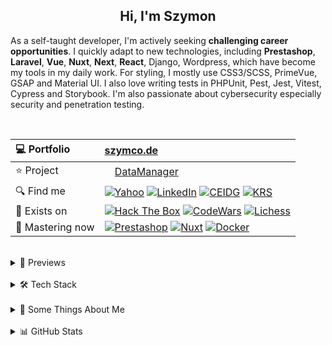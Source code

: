 <h2 align="center">
  Hi, I'm Szymon
</h2>

As a self-taught developer, I'm actively seeking **challenging career opportunities**. I quickly adapt to new technologies, including **Prestashop**, **Laravel**, **Vue**, **Nuxt**, **Next**, **React**, Django, Wordpress, which have become my tools in my daily work. For styling, I mostly use CSS3/SCSS, PrimeVue, GSAP and Material UI. I also love writing tests in PHPUnit, Pest, Jest, Vitest, Cypress and Storybook. I'm also passionate about cybersecurity especially security and penetration testing.



<br>

| 💻 Portfolio | [szymco.de](https://szymco.de) | 
| :- | :- | 
| ⭐ Project | <img src="https://github.com/SzymCode/SzymCode/assets/107359025/8454470d-3f70-484a-b12e-b902530cb9ba" height="12" > [DataManager](https://datamanager.atomic-it.org) |
| 🔍 Find me | [![Yahoo](https://img.shields.io/badge/Yahoo!-410093?logo=yahoo&logoColor=white)](mailto:szymon.radomski@yahoo.com) [![LinkedIn](https://img.shields.io/badge/LinkedIn-0A66C2?logo=linkedin&logoColor=white)](https://www.linkedin.com/in/szymon-radomski/) [![CEIDG](https://img.shields.io/badge/CEIDG-BB0A30)](https://aplikacja.ceidg.gov.pl/ceidg/ceidg.public.ui/SearchDetails.aspx?Id=177fdeed-09b6-45a4-b255-78fb8ea8db16) [![KRS](https://img.shields.io/badge/KRS-0052a5)](https://wyszukiwarka-krs.ms.gov.pl/dane-szczegolowe-podmiotu;numerKRS=8956EYQf1XWH0%2FMfEQTuJA%3D%3D;typ=P)|
| 🚀 Exists on | [![Hack The Box](https://img.shields.io/badge/HTB-111927?logo=hackthebox&logoColor=9FEF00)](https://app.hackthebox.com/profile/2421667) [![CodeWars](https://img.shields.io/badge/CodeWars-4%20KYU-1f5be7?logo=codewars&logoColor=white)](https://www.codewars.com/users/SzymCode) [![Lichess](https://img.shields.io/badge/Lichess-000000?logo=lichess&logoColor=white)](https://lichess.org/@/S1CChess) |
| 📘 Mastering now | [![Prestashop](https://img.shields.io/badge/PrestaShop-DF0067?logo=prestashop&logoColor=white)](https://pl.prestashop.com/) [![Nuxt](https://img.shields.io/badge/Nuxt-black?logo=nuxt&logoColor=00C58E)](https://nuxt.com/) [![Docker](https://img.shields.io/badge/Docker-2496ED?logo=docker&logoColor=white)](https://www.docker.com/)

<br>



<details> <summary> 🔗 Previews </summary>
<br>
<table>
  <th>
    Project
  </th>  
  <th>
    Tech stack
  </th>
  <tr>
    <td>
      <a href="https://datamanager.atomic-it.org">
        DataManager
      </a>
    </td>
    <td>
      <img src="https://skillicons.dev/icons?i=php" height="25" width="25" />
      <img src="https://skillicons.dev/icons?i=ts" height="25" width="25" />
      <img src="https://skillicons.dev/icons?i=laravel" height="25" width="25" />
      <img src="https://skillicons.dev/icons?i=nuxtjs" height="25" width="25" />
      <img src="https://skillicons.dev/icons?i=vue" height="25" width="25" />
      <img src="https://skillicons.dev/icons?i=pinia" height="25" width="25" />
      <img src="https://www.primefaces.org/wp-content/uploads/2019/12/primevue-logo.png" height="25" width="25" />
      <img src="https://github.com/user-attachments/assets/163ea1cb-93a3-4e78-bb90-a1fc522386ee" height="25" width="25" />
      <img src="https://skillicons.dev/icons?i=sass" height="25" width="25" />
      <img src="https://skillicons.dev/icons?i=html" height="25" width="25" />
      <img src="https://skillicons.dev/icons?i=docker" height="25" width="25" />
      <img src="https://skillicons.dev/icons?i=heroku" height="25" width="25" />
      <img src="https://skillicons.dev/icons?i=mysql" height="25" width="25" />
      <img src="https://skillicons.dev/icons?i=vitest" height="25" width="25" />
      <img src="https://skillicons.dev/icons?i=github" height="25" width="25" />
      <img src="https://github.com/user-attachments/assets/9032d586-f623-4446-89be-b2ab6a2e615e" height="25" width="25" />
      <img src="https://github.com/SzymCode/SzymCode/assets/107359025/a983a634-3e81-4a11-9281-0ef0bacfd187" height="25" width="25" />
      <img src="https://cdn.jsdelivr.net/gh/devicons/devicon/icons/eslint/eslint-original.svg" height="25" width="25" />
      <img src="https://github.com/user-attachments/assets/ea4a5462-085b-4dd6-bf35-9f76cbcf3c35" height="25" width="25" />
      <img src="https://github.com/SzymCode/SzymCode/assets/107359025/712ed3a9-e9fa-4782-acff-140a4970ba88" height="25" width="25" />
      <img src="https://github.com/SzymCode/SzymCode/assets/107359025/ced20949-7b32-407b-a249-2dd9b117f5b2" height="24" width="24" />
      <img src="https://icons.veryicon.com/png/o/business/vscode-program-item-icon/storybook.png" height="25" width="25" />
      <img src="https://cdn.worldvectorlogo.com/logos/cypress-1.svg" height="25" width="25" />
    </td>
  </tr>
  <tr>
    <td>
      <a href="https://atomic-it.org/">
        Atomic IT
      </a>
    </td>
    <td>
      <img src="https://github.com/user-attachments/assets/f444bbc9-e1fd-4333-b174-4206ff19dac4" height="25" width="25" />
      <img src="https://skillicons.dev/icons?i=nuxtjs" height="25" width="25" />
      <img src="https://skillicons.dev/icons?i=vue" height="25" width="25" />
      <img src="https://skillicons.dev/icons?i=ts" height="25" width="25" />
      <img src="https://skillicons.dev/icons?i=sass" height="25" width="25" />
      <img src="https://skillicons.dev/icons?i=docker" height="25" width="25" />
      <img src="https://skillicons.dev/icons?i=vitest" height="25" width="25" />
      <img src="https://skillicons.dev/icons?i=github" height="25" width="25" />
      <img src="https://github.com/SzymCode/SzymCode/assets/107359025/a983a634-3e81-4a11-9281-0ef0bacfd187" height="25" width="25" />
      <img src="https://cdn.jsdelivr.net/gh/devicons/devicon/icons/eslint/eslint-original.svg" height="25" width="25" />
      <img src="https://github.com/user-attachments/assets/ea4a5462-085b-4dd6-bf35-9f76cbcf3c35" height="25" width="25" />
      <img src="https://github.com/SzymCode/SzymCode/assets/107359025/712ed3a9-e9fa-4782-acff-140a4970ba88" height="25" width="25" />
    </td>
  </tr>
  <tr>
    <td>
      <a href="https://github.com/Atomic-IT/NuxtStarter">
        NuxtStarter
      </a>
    </td>
    <td>
      <img src="https://github.com/user-attachments/assets/f444bbc9-e1fd-4333-b174-4206ff19dac4" height="25" width="25" />
      <img src="https://skillicons.dev/icons?i=nuxtjs" height="25" width="25" />
      <img src="https://skillicons.dev/icons?i=vue" height="25" width="25" />
      <img src="https://skillicons.dev/icons?i=ts" height="25" width="25" />
      <img src="https://skillicons.dev/icons?i=sass" height="25" width="25" />
      <img src="https://skillicons.dev/icons?i=docker" height="25" width="25" />
      <img src="https://skillicons.dev/icons?i=vitest" height="25" width="25" />
      <img src="https://skillicons.dev/icons?i=github" height="25" width="25" />
      <img src="https://github.com/SzymCode/SzymCode/assets/107359025/a983a634-3e81-4a11-9281-0ef0bacfd187" height="25" width="25" />
      <img src="https://cdn.jsdelivr.net/gh/devicons/devicon/icons/eslint/eslint-original.svg" height="25" width="25" />
      <img src="https://github.com/user-attachments/assets/ea4a5462-085b-4dd6-bf35-9f76cbcf3c35" height="25" width="25" />
      <img src="https://github.com/SzymCode/SzymCode/assets/107359025/712ed3a9-e9fa-4782-acff-140a4970ba88" height="25" width="25" />
    </td>
  </tr>
  <tr>
    <td>
      <a href="https://github.com/SzymCode/RecruitmentTasks/tree/admin-panel">
        AdminPanel
      </a>
    </td>
    <td>
      <img src="https://skillicons.dev/icons?i=php" height="25" width="25" />
      <img src="https://skillicons.dev/icons?i=js" height="25" width="25" />
      <img src="https://skillicons.dev/icons?i=laravel" height="25" width="25" />
      <img src="https://skillicons.dev/icons?i=vue" height="25" width="25" />
      <img src="https://skillicons.dev/icons?i=css" height="25" width="25" />
      <img src="https://skillicons.dev/icons?i=bootstrap" height="25" width="25" />
      <img src="https://skillicons.dev/icons?i=html" height="25" width="25" />
      <img src="https://skillicons.dev/icons?i=docker" height="25" width="25" />
      <img src="https://skillicons.dev/icons?i=heroku" height="25" width="25" />
      <img src="https://skillicons.dev/icons?i=vite" height="25" width="25" />
      <img src="https://skillicons.dev/icons?i=mysql" height="25" width="25" />
      <img src="https://github.com/SzymCode/SzymCode/assets/107359025/9487a27c-36e8-4e2c-9ac6-4931fb8a5686" height="25" width="25" />
      <img src="https://github.com/SzymCode/SzymCode/assets/107359025/712ed3a9-e9fa-4782-acff-140a4970ba88" height="25" width="25" />
    </td>
  </tr>
  <tr>
    <td>
      <a href="https://github.com/SzymCode/RecruitmentTasks/tree/linkhouse-blog">
        LinkhouseBlog
      </a>
    </td>
    <td>
      <img src="https://skillicons.dev/icons?i=php" height="25" width="25" />
      <img src="https://skillicons.dev/icons?i=ts" height="25" width="25" />
      <img src="https://skillicons.dev/icons?i=laravel" height="25" width="25" />
      <img src="https://skillicons.dev/icons?i=vue" height="25" width="25" />
      <img src="https://www.primefaces.org/wp-content/uploads/2019/12/primevue-logo.png" height="25" width="25" />
      <img src="https://skillicons.dev/icons?i=html" height="25" width="25" />
      <img src="https://skillicons.dev/icons?i=sass" height="25" width="25" />
      <img src="https://skillicons.dev/icons?i=docker" height="25" width="25" />
      <img src="https://skillicons.dev/icons?i=heroku" height="25" width="25" />
      <img src="https://skillicons.dev/icons?i=vite" height="25" width="25" />
      <img src="https://skillicons.dev/icons?i=mysql" height="25" width="25" />
      <img src="https://github.com/SzymCode/SzymCode/assets/107359025/ced20949-7b32-407b-a249-2dd9b117f5b2" height="24" width="24" />
      <img src="https://cdn.jsdelivr.net/gh/devicons/devicon/icons/eslint/eslint-original.svg" height="25" width="25" />
      <img src="https://github.com/SzymCode/SzymCode/assets/107359025/a983a634-3e81-4a11-9281-0ef0bacfd187" height="25" width="25" />
      <img src="https://github.com/SzymCode/SzymCode/assets/107359025/712ed3a9-e9fa-4782-acff-140a4970ba88" height="25" width="25" />
    </td>
  </tr>
  <tr>
    <td>
      <a href="https://github.com/SzymCode/RecruitmentTasks/tree/article-system">
        ArticleSystem
      </a>
    </td>
    <td>
      <img src="https://skillicons.dev/icons?i=php" height="25" width="25" />
      <img src="https://skillicons.dev/icons?i=js" height="25" width="25" />
      <img src="https://skillicons.dev/icons?i=laravel" height="25" width="25" />
      <img src="https://skillicons.dev/icons?i=vue" height="25" width="25" />
      <img src="https://skillicons.dev/icons?i=html" height="25" width="25" />
      <img src="https://skillicons.dev/icons?i=sass" height="25" width="25" />
      <img src="https://skillicons.dev/icons?i=heroku" height="25" width="25" />
      <img src="https://skillicons.dev/icons?i=vite" height="25" width="25" />
      <img src="https://github.com/SzymCode/SzymCode/assets/107359025/ced20949-7b32-407b-a249-2dd9b117f5b2" height="24" width="24" />
    </td>
  </tr>
  <tr>
    <td>
      <a href="https://www.tag-manager.szymco.de">
        TagManager
      </a>
    </td>
    <td>
      <img src="https://skillicons.dev/icons?i=ts" height="25" width="25" />
      <img src="https://skillicons.dev/icons?i=react" height="25" width="25" />
      <img src="https://skillicons.dev/icons?i=redux" height="25" width="25" />
      <img src="https://skillicons.dev/icons?i=html" height="25" width="25" />
      <img src="https://img.icons8.com/?size=512&id=r9QJ0VFFrn7T&format=png" height="25" width="25" />
      <img src="https://icons.veryicon.com/png/o/business/vscode-program-item-icon/storybook.png" height="25" width="25" />
      <img src="https://skillicons.dev/icons?i=heroku" height="25" width="25" />
      <img src="https://skillicons.dev/icons?i=vite" height="25" width="25" />
      <img src="https://cdn.jsdelivr.net/gh/devicons/devicon/icons/eslint/eslint-original.svg" height="25" width="25" />
      <img src="https://github.com/SzymCode/SzymCode/assets/107359025/a983a634-3e81-4a11-9281-0ef0bacfd187" height="25" width="25" />
      <img src="https://github.com/SzymCode/SzymCode/assets/107359025/712ed3a9-e9fa-4782-acff-140a4970ba88" height="25" width="25" />
    </td>
  </tr>
  <tr>
    <td>
      <a href="https://www.szymco.de">
        Portfolio
      </a>
    </td>
    <td>
      <img src="https://skillicons.dev/icons?i=ts" height="25" width="25" />
      <img src="https://skillicons.dev/icons?i=react" height="25" width="25" />
      <img src="https://skillicons.dev/icons?i=html" height="25" width="25" />
      <img src="https://skillicons.dev/icons?i=tailwind" height="25" width="25" />
      <img src="https://skillicons.dev/icons?i=nextjs" height="25" width="25" />
      <img src="https://cdn.jsdelivr.net/gh/devicons/devicon/icons/eslint/eslint-original.svg" height="25" width="25" />
      <img src="https://github.com/SzymCode/SzymCode/assets/107359025/712ed3a9-e9fa-4782-acff-140a4970ba88" height="25" width="25" />
    </td>
  </tr>
  <tr>
    <td>
      <a href="https://www.timeless-books.com">
        TimelessBooks
      </a>
    </td>
    <td>
      <img src="https://skillicons.dev/icons?i=ts" height="25" width="25" />
      <img src="https://skillicons.dev/icons?i=vue" height="25" width="25" />
      <img src="https://www.primefaces.org/wp-content/uploads/2019/12/primevue-logo.png" height="25" width="25" />
      <img src="https://skillicons.dev/icons?i=html" height="25" width="25" />
      <img src="https://skillicons.dev/icons?i=css" height="25" width="25" />
      <img src="https://skillicons.dev/icons?i=vite" height="25" width="25" />
      <img src="https://cdn.jsdelivr.net/gh/devicons/devicon/icons/eslint/eslint-original.svg" height="25" width="25" />
      <img src="https://github.com/SzymCode/SzymCode/assets/107359025/a983a634-3e81-4a11-9281-0ef0bacfd187" height="25" width="25" />
      <img src="https://github.com/SzymCode/SzymCode/assets/107359025/712ed3a9-e9fa-4782-acff-140a4970ba88" height="25" width="25" />
    </td>
  </tr>
  <tr>
    <td>
      <a href="https://www.giard-design.szymco.de">
        GiardDesign
      </a>
    </td>
    <td>
      <img src="https://skillicons.dev/icons?i=js" height="25" width="25" />
      <img src="https://skillicons.dev/icons?i=html" height="25" width="25" />
      <img src="https://skillicons.dev/icons?i=bootstrap" height="25" width="25" />
      <img src="https://skillicons.dev/icons?i=tailwind" height="25" width="25" />
    </td>
  </tr>
  <tr>
    <td>
      <a href="https://www.la-mountains.szymco.de">
        LAMountains
      </a>
    </td>
    <td>
      <img src="https://skillicons.dev/icons?i=js" height="25" width="25" />
      <img src="https://skillicons.dev/icons?i=html" height="25" width="25" />
      <img src="https://skillicons.dev/icons?i=css" height="25" width="25" />
      <img src="https://skillicons.dev/icons?i=bootstrap" height="25" width="25" />
    </td>
  </tr>
  <tr>
    <td>
      <a href="https://www.google-browser.szymco.de">
        GoogleBrowser
      </a>
    </td>
    <td>
      <img src="https://skillicons.dev/icons?i=ts" height="25" width="25" />
      <img src="https://skillicons.dev/icons?i=react" height="25" width="25" />
      <img src="https://skillicons.dev/icons?i=html" height="25" width="25" />
      <img src="https://skillicons.dev/icons?i=tailwind" height="25" width="25" />
    </td>
  </tr>
  <tr>
    <td>
      <a href="https://www.e-commerce.szymco.de">
        ECommerce
      </a>
    </td>
    <td>
      <img src="https://skillicons.dev/icons?i=js" height="25" width="25" />
      <img src="https://skillicons.dev/icons?i=react" height="25" width="25" />
      <img src="https://skillicons.dev/icons?i=redux" height="25" width="25" />
      <img src="https://skillicons.dev/icons?i=html" height="25" width="25" />
      <img src="https://skillicons.dev/icons?i=tailwind" height="25" width="25" />
      <img src="https://skillicons.dev/icons?i=nextjs" height="25" width="25" />
      <img src="https://github.com/SzymCode/SzymCode/assets/107359025/7ebffcad-0363-41ee-8d03-e7e351c44962" height="25" width="25" />
      <img src="https://cdn.jsdelivr.net/gh/devicons/devicon/icons/eslint/eslint-original.svg" height="25" width="25" />
    </td>
  </tr>
  <tr>
    <td>
      <a href="https://www.discord-clone.szymco.de">
        DiscordClone
      </a>
    </td>
    <td>
      <img src="https://skillicons.dev/icons?i=js" height="25" width="25" />
      <img src="https://skillicons.dev/icons?i=react" height="25" width="25" />
      <img src="https://skillicons.dev/icons?i=redux" height="25" width="25" />
      <img src="https://skillicons.dev/icons?i=html" height="25" width="25" />
      <img src="https://skillicons.dev/icons?i=tailwind" height="25" width="25" />
      <img src="https://skillicons.dev/icons?i=firebase" height="25" width="25" />
    </td>
  </tr>
  <tr>
    <td>
      <a href="https://github.com/SzymCode/RegistrationDjango">
        Registration
      </a>
    </td>
    <td>
      <img src="https://skillicons.dev/icons?i=python" height="25" width="25" />
      <img src="https://skillicons.dev/icons?i=django" height="25" width="25" />
      <img src="https://skillicons.dev/icons?i=html" height="25" width="25" />
      <img src="https://skillicons.dev/icons?i=css" height="25" width="25" />
      <img src="https://skillicons.dev/icons?i=docker" height="25" width="25" />
      <img src="https://skillicons.dev/icons?i=heroku" height="25" width="25" />
    </td>
  </tr>
  <tr>
    <td>
      <a href="https://www.rwd-navbar.szymco.de">
        RWD Navbar
      </a>
    </td>
    <td>
      <img src="https://skillicons.dev/icons?i=js" height="25" width="25" />
      <img src="https://skillicons.dev/icons?i=html" height="25" width="25" />
      <img src="https://skillicons.dev/icons?i=css" height="25" width="25" />
    </td>
  </tr>
  <tr>
    <td>
      <a href="https://www.rwd-footer.szymco.de">
        RWD Footer
      </a>
    </td>
    <td>
      <img src="https://skillicons.dev/icons?i=html" height="25" width="25" />
      <img src="https://skillicons.dev/icons?i=css" height="25" width="25" />
    </td>
  </tr>
</table>

</details>    
<br>


<details> <summary> 🛠️ Tech Stack  </summary>

<br>
<table>
  <tr>
    <td>
      <b> Language </b>
    </td>
    <td>
      <img src="https://img.shields.io/badge/PHP-%23777BB4.svg?logo=php&logoColor=white" />
      <img src="https://shields.io/badge/JavaScript-black?logo=JavaScript&logoColor=F7DF1E" />
      <img src="https://img.shields.io/badge/TypeScript-3178C6?logo=typescript&logoColor=white" />
      <img src="https://img.shields.io/badge/HTML5-%23e34f26.svg?logo=html5&logoColor=white" />
      <img src="https://img.shields.io/badge/CSS3-639?logo=css&logoColor=fff" />
      <img src="https://img.shields.io/badge/Python-3776AB?logo=python&logoColor=white" />
      <img src="https://img.shields.io/badge/G--code-193142" />
      <img src="https://img.shields.io/badge/C++-00599C?logo=c%2B%2B&logoColor=white" />
      <img src="https://img.shields.io/badge/MD-%23000000.svg?logo=markdown&logoColor=white" />
    </td>
  </tr>
  <tr>
    <td>
     <b> Main </b>
    </td>
    <td>
      <img src="https://img.shields.io/badge/PrestaShop-DF0067?logo=prestashop&logoColor=white" />
      <img src="https://img.shields.io/badge/Laravel-%23FF2D20.svg?style=flat&logo=laravel&logoColor=white" />
      <img src="https://img.shields.io/badge/Nuxt-black?logo=nuxt&logoColor=00C58E" />
      <img src="https://img.shields.io/badge/Vue.js-%234FC08D.svg?style=flat&logo=vue.js&logoColor=white" />
      <img src="https://img.shields.io/badge/Sass-CC6699?logo=sass&logoColor=white" />
      <img src="https://img.shields.io/badge/Chart.js-FF6384?logo=chartdotjs&logoColor=fff" />
      <img src="https://img.shields.io/badge/Storybook-FF4785?logo=storybook&logoColor=white" />
      <img src="https://img.shields.io/badge/Vitest-17202C?logo=vitest&logoColor=FCC72B" />
    </td>
  </tr>
  <tr>
    <td>
      Intermediate
    </td>
    <td>
      <img src="https://img.shields.io/badge/Symfony-%23000000.svg?logo=symfony&logoColor=white" />
      <img src="https://img.shields.io/badge/Vite-%232C3A42?logo=vite&logoColor=white" />
      <img src="https://shields.io/badge/React-black?logo=react" />
      <img src="https://img.shields.io/badge/Cypress-17202C?logo=cypress&logoColor=white" />
      <img src="https://img.shields.io/badge/-Tailwind-38B2AC?logo=tailwind-css&logoColor=white" />
      <img src="https://img.shields.io/badge/Bootstrap-%237952b3.svg?logo=bootstrap&logoColor=white" />
      <img src="https://img.shields.io/badge/jQuery-0769AD?logo=jquery&logoColor=white" />
      <img src="https://img.shields.io/badge/Django-%23092e20.svg?logo=django&logoColor=white" />
    </td>
  </tr>
  <tr>
    <td>
      Have experienced
    </td>
    <td>
      <img src="https://img.shields.io/badge/Next-000000?logo=next.js&logoColor=white" />
      <img src="https://img.shields.io/badge/shadcn-000000?logo=shadcn&logoColor=white" />
      <img src="https://img.shields.io/badge/Jest-C21325?logo=jest&logoColor=white" />
      <img src="https://img.shields.io/badge/Nest.js-E0234E?logo=nestjs&logoColor=white&color=%23FF2D20" />
      <img src="https://img.shields.io/badge/Chakra%20UI-319795?logo=chakra-ui&logoColor=white" />
      <img src="https://img.shields.io/badge/Quasar-1976D2?logo=quasar&logoColor=white" />
      <img src="https://img.shields.io/badge/MUI-%230081CB.svg?logo=mui&logoColor=white" />
      <img src="https://img.shields.io/badge/Webpack-00599C?logo=webpack&logoColor=white" />
      <img src="https://img.shields.io/badge/WordPress-21759B?logo=wordpress&logoColor=white" />
    </td>
  </tr>
  <tr>
    <td>
      State Management
    </td>
    <td>
      <img src="https://img.shields.io/badge/useState-black?logo=nuxt&logoColor=00C58E" />
      <img src="https://img.shields.io/badge/useCookie-black?logo=nuxt&logoColor=00C58E" />
      <img src="https://img.shields.io/badge/Pinia-%234FC08D.svg?style=flat&logo=vue.js&logoColor=white" />
      <img src="https://shields.io/badge/useState-black?logo=react" />
      <img src="https://img.shields.io/badge/Redux-764ABC?logo=redux&logoColor=white" />
      <img src="https://shields.io/badge/localStorage-black?logo=JavaScript&logoColor=F7DF1E" />
      <img src="https://shields.io/badge/sessionStorage-black?logo=JavaScript&logoColor=F7DF1E" />
    </td>
  </tr>
  <tr>
    <td>
      Database
    </td>
    <td>
      <img src="https://img.shields.io/badge/MySQL-%234479A1?logo=mysql&logoColor=white" />
      <img src="https://img.shields.io/badge/MariaDB-003545?logo=mariadb&logoColor=white" />
      <img src="https://img.shields.io/badge/SQLite-%2307405e.svg?logo=sqlite&logoColor=white" />
      <img src="https://img.shields.io/badge/PostgreSQL-4169E1?logo=postgresql&logoColor=white" />
      <img src="https://img.shields.io/badge/Redis-DC382D?logo=redis&logoColor=white" />
    </td>
  </tr>
  <tr>
    <td>
      IDE
    </td>
    <td>
      <img src="https://img.shields.io/badge/PhpStorm-%23000000.svg?style=flat&logo=phpstorm&logoColor=white" />
      <img src="https://custom-icon-badges.demolab.com/badge/Visual%20Studio-0078d7.svg?logo=vsc&logoColor=white" />
      <img src="https://img.shields.io/badge/PyCharm-black?logo=pycharm&logoColor=green" />
      <img src="https://img.shields.io/badge/Jupyter-%23FA0F00.svg?style=flat&logo=jupyter&logoColor=white" />
    </td>
  </tr>
  <tr>
    <td>
      Tool
    </td>
    <td>
      <img src="https://img.shields.io/badge/Git-%23d22128.svg?logo=git&logoColor=white" />
      <img src="https://img.shields.io/badge/Docker-2496ED?logo=docker&logoColor=white" />
      <img src="https://img.shields.io/badge/Neovim-57A143?logo=neovim&logoColor=white" />
      <img src="https://img.shields.io/badge/Nano-2B9F8D?logo=nano&logoColor=white" />
      <img src="https://img.shields.io/badge/XAMPP-%23FB7A24.svg?style=flat&logo=xampp&logoColor=white" />
      <img src="https://img.shields.io/badge/FileZilla-FF6600?logo=filezilla&logoColor=white" />
      <img src="https://img.shields.io/badge/Figma-000000?logo=figma&logoColor=white" />
      <img src="https://img.shields.io/badge/Postman-FF6C37?logo=postman&logoColor=white&color=000000" />
    </td>
  </tr>
  <tr>
    <td>
      Terminal
    </td>
    <td>
      <img src="https://img.shields.io/badge/Kitty-121011?logo=gnu-bash&logoColor=fff" />
      <img src="https://img.shields.io/badge/Fish-blue?logo=fish-shell&logoColor=fff" />
      <img src="https://img.shields.io/badge/Zsh-F15A24?logo=zsh&logoColor=fff" />
      <img src="https://img.shields.io/badge/Bash-121011?logo=gnu-bash&logoColor=white" />
      <img src="https://custom-icon-badges.demolab.com/badge/PowerShell-0078D6?logo=windows11&logoColor=white" />
    </td>
  </tr>
  <tr>
    <td>
      Package Manager
    </td>
    <td>
      <img src="https://img.shields.io/badge/Composer-885630?logo=composer&logoColor=white" />
      <img src="https://img.shields.io/badge/pnpm-F69220?logo=pnpm&logoColor=white" />
      <img src="https://img.shields.io/badge/npm-CB3837?logo=npm&logoColor=white" />
      <img src="https://img.shields.io/badge/Yarn-2C8EBB?logo=yarn&logoColor=white" />
      <img src="https://img.shields.io/badge/AUR-0078D6?logo=archlinux&logoColor=white" />
      <img src="https://img.shields.io/badge/YAY-0078D6?logo=archlinux&logoColor=white" />
      <img src="https://img.shields.io/badge/Pacman-0078D6?logo=archlinux&logoColor=white" />
      <img src="https://img.shields.io/badge/Pamac-34BE5B?logo=manjaro&logoColor=white" />
      <img src="https://img.shields.io/badge/Snapcraft-E95420?logo=snapcraft&logoColor=white" />
  </tr>
  <tr>
    <td>
      CI/CD
    </td>
    <td>
      <img src="https://img.shields.io/badge/Actions-181717?logo=github&logoColor=white" />
      <img src="https://img.shields.io/badge/Husky-1A2C34?logo=husky&logoColor=white" />
      <img src="https://img.shields.io/badge/Bitbucket-0052CC?logo=bitbucket&logoColor=white&color=0052CC" />
    </td>
  </tr>
  <tr>
    <td>
      Project Management
    </td>
    <td>
      <img src="https://img.shields.io/badge/Projects-181717?logo=github&logoColor=white" />
      <img src="https://img.shields.io/badge/Asana-F06A6A?logo=asana&logoColor=white" />
      <img src="https://img.shields.io/badge/Jira-0052CC?logo=jira&logoColor=white&color=0052CC" />
      <img src="https://img.shields.io/badge/Trello-0052CC?logo=trello&logoColor=white" />
    </td>
  </tr>
  <tr>
    <td>
      Deployment
    </td>
    <td>
      <img src="https://img.shields.io/badge/Pages-181717?logo=github&logoColor=white" />
      <img src="https://img.shields.io/badge/Cloudflare-F38020?logo=Cloudflare&logoColor=white" />
      <img src="https://img.shields.io/badge/Heroku-430098?logo=heroku&logoColor=white" />
      <img src="https://img.shields.io/badge/Vercel-000000?logo=vercel&logoColor=white" />
      <img src="https://img.shields.io/badge/NuxtHub-black?logo=nuxt&logoColor=00C58E" />
      <img src="https://img.shields.io/badge/Netlify-black?logo=netlify&logoColor=00C7B7" />
    </td>
  </tr>
  <tr>
    <td>
      Code Maintenance
    </td>
    <td>
      <img src="https://img.shields.io/badge/Biome-2E9AFE?logo=biome&logoColor=white" />
      <img src="https://img.shields.io/badge/Pint-%23FF2D20.svg?style=flat&logo=laravel&logoColor=white" />
      <img src="https://img.shields.io/badge/TSC-3178C6?logo=typescript&logoColor=white" />
      <img src="https://img.shields.io/badge/ESLint-3A33D1?logo=eslint&logoColor=white" />
      <img src="https://img.shields.io/badge/Stylelint-263238?logo=stylelint&logoColor=white" />
      <img src="https://img.shields.io/badge/Prettier-1A2C34?logo=prettier&logoColor=F7BA3E" />
      <img src="https://img.shields.io/badge/Sentry-362D59?logo=sentry&logoColor=white" />
    </td>
  </tr>
  <tr>
    <td>
      OS
    </td>
    <td>
      <img src="https://img.shields.io/badge/Arch-1793D1?logo=arch-linux&logoColor=white" />
      <img src="https://img.shields.io/badge/CachyOS-009e81?logo=arch-linux&logoColor=white" />
      <img src="https://img.shields.io/badge/BlackArch-black?logo=arch-linux&logoColor=red" />
      <img src="https://img.shields.io/badge/Manjaro-34BE5B?logo=manjaro&logoColor=white" />
      <img src="https://img.shields.io/badge/Garuda-84305b?logo=arch-linux&logoColor=white" />
      <img src="https://img.shields.io/badge/Kubuntu-0079C1?logo=kubuntu&logoColor=white" />
      <img src="https://img.shields.io/badge/Ubuntu-E95420?logo=ubuntu&logoColor=white" />
      <img src="https://custom-icon-badges.demolab.com/badge/Windows-0078D6?logo=windows11&logoColor=white" />
    </td>
  </tr>
  <tr>
    <td>
      Desktop Environment
    </td>
    <td>
      <img src="https://img.shields.io/badge/Hyprland-3FC5F0?logo=wayland&logoColor=white" />
      <img src="https://img.shields.io/badge/KDE%20Plasma-1D99F3?logo=kde&logoColor=white" />
      <img src="https://img.shields.io/badge/XFCE-2284F2?logo=xfce&logoColor=white" />
      <img src="https://img.shields.io/badge/Gnome-black?logo=gnome&logoColor=white" />
    </td>
  </tr>
  <tr>
    <td>
      Virtualization
    </td>
    <td>
      <img src="https://img.shields.io/badge/Boxes-black?logo=gnome&logoColor=white" />
      <img src="https://img.shields.io/badge/VirtualBox-183A61?logo=virtualbox&logoColor=white" />
      <img src="https://img.shields.io/badge/VMware-607078" />
      <img src="https://custom-icon-badges.demolab.com/badge/Hyper--V-0078D6?logo=windows11&logoColor=white" />
    </td>
  </tr>
</table>


</details>
<br>

<details><summary> 💬 Some Things About Me  </summary> 
<br>

* :electron: My favourite workspace setup is [CachyOS](https://cachyos.org/) with [Hyprland](https://hyprland.org/) and [HyDe](https://github.com/HyDE-Project/HyDE) dotfiles
* 🤖 Previosly worked as a CNC programmer & machinist - still enjoy it as a 3018 owner
* 📓 I'm gaining knowledge mainly from documentation, forums, collegues and my personal experience
* ♟️ My favourite openings in chess are the Scotch Game, Stafford and King's gambits, also love Atomic Chess - [play with me](https://lichess.org/@/S1CChess)
* 🧠 Rubik's Cube CFOP sub 20 & Blindfold Old Pochmann 5 min with memorize
* 📚 Books that have impacted me listed here: [TimelessBooks](https://www.timeless-books.com/)
* 🏆 Few favourite quotes:
  - *"This man of little learning grows old like an ox; only his flesh grows but not his wisdom"* ~ Siddhartha Gautama
  - *"He who has a why to live can bear almost any how"* ~ Friedrich Nietzsche
  - *"Fear has not yet reached its highest goal"* ~ Bô Yin Râ

</details>
<br>


<details><summary> 📊 GitHub Stats  </summary> 
<br>

![Profile Details](http://github-profile-summary-cards.vercel.app/api/cards/profile-details?username=SzymCode&theme=transparent)
![Productive Time](http://github-profile-summary-cards.vercel.app/api/cards/productive-time?username=SzymCode&theme=transparent&utcOffset=+1)

</details>  
